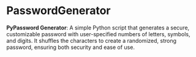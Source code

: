 # PasswordGenerator
**PyPassword Generator**: A simple Python script that generates a secure, customizable password with user-specified numbers of letters, symbols, and digits. It shuffles the characters to create a randomized, strong password, ensuring both security and ease of use.
